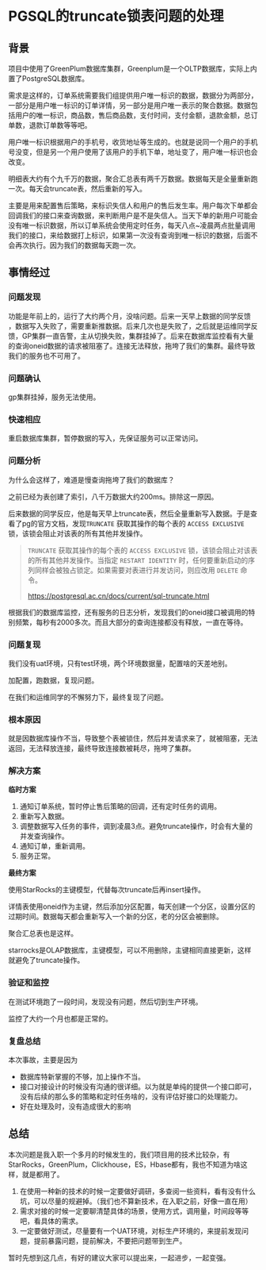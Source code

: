 # PGSQL的truncate锁表问题的处理

## 背景

项目中使用了GreenPlum数据库集群，Greenplum是一个OLTP数据库，实际上内置了PostgreSQL数据库。

需求是这样的，订单系统需要我们组提供用户唯一标识的数据，数据分为两部分，一部分是用户唯一标识的订单详情，另一部分是用户唯一表示的聚合数据。数据包括用户的唯一标识，商品数，售后商品数，支付时间，支付金额，退款金额，总订单数，退款订单数等等吧。

用户唯一标识根据用户的手机号，收货地址等生成的。也就是说同一个用户的手机号没变，但是另一个用户使用了该用户的手机下单，地址变了，用户唯一标识也会改变。

明细表大约有个九千万的数据，聚合汇总表有两千万数据。数据每天是全量重新跑一次。每天会truncate表，然后重新的写入。

主要是用来配置售后策略，来标识失信人和用户的售后发生率。用户每次下单都会回调我们的接口来查询数据，来判断用户是不是失信人。当天下单的新用户可能会没有唯一标识数据，所以订单系统会使用定时任务，每天八点~凌晨两点批量调用我们的接口，来给数据打上标识，如果第一次没有查询到唯一标识的数据，后面不会再次执行。因为我们的数据每天跑一次。

## 事情经过

### 问题发现

功能是年前上的，运行了大约两个月，没啥问题。后来一天早上数据的同学反馈 ，数据写入失败了，需要重新推数据。后来几次也是失败了，之后就是运维同学反馈，GP集群一直告警，主从切换失败，集群挂掉了。后来在数据库监控看有大量的查询oneid数据的请求被阻塞了。连接无法释放，拖垮了我们的集群。最终导致我们的服务也不可用了。

### 问题确认

gp集群挂掉，服务无法使用。

### 快速相应

重启数据库集群，暂停数据的写入，先保证服务可以正常访问。

### 问题分析

为什么会这样了，难道是慢查询拖垮了我们的数据库？

之前已经为表创建了索引，八千万数据大约200ms。排除这一原因。

后来数据的同学反应，他是每天早上truncate表，然后全量重新写入数据。于是查看了pg的官方文档，发现`TRUNCATE` 获取其操作的每个表的 `ACCESS EXCLUSIVE` 锁，该锁会阻止对该表的所有其他并发操作。

> `TRUNCATE` 获取其操作的每个表的 `ACCESS EXCLUSIVE` 锁，该锁会阻止对该表的所有其他并发操作。当指定 `RESTART IDENTITY` 时，任何要重新启动的序列同样会被独占锁定。如果需要对表进行并发访问，则应改用 `DELETE` 命令。
>
> https://postgresql.ac.cn/docs/current/sql-truncate.html

根据我们的数据库监控，还有服务的日志分析，发现我们的oneid接口被调用的特别频繁，每秒有2000多次。而且大部分的查询连接都没有释放，一直在等待。

### 问题复现

我们没有uat环境，只有test环境，两个环境数据量，配置啥的天差地别。

加配置，跑数据，复现问题。

在我们和运维同学的不懈努力下，最终复现了问题。

### 根本原因

就是因数据库操作不当，导致整个表被锁住，然后并发请求来了，就被阻塞，无法返回，无法释放连接，最终导致连接数被耗尽，拖垮了集群。

### 解决方案

**临时方案**

1. 通知订单系统，暂时停止售后策略的回调，还有定时任务的调用。
2. 重新写入数据。
3. 调整数据写入任务的事件，调到凌晨3点。避免truncate操作，时会有大量的并发查询操作。
4. 通知订单，重新调用。
5. 服务正常。

**最终方案**

使用StarRocks的主键模型，代替每次truncate后再insert操作。

详情表使用oneid作为主键，然后添加分区配置，每天创建一个分区，设置分区的过期时间。数据每天都会重新写入一个新的分区，老的分区会被删除。

聚合汇总表也是这样。

starrocks是OLAP数据库，主键模型，可以不用删除，主键相同直接更新，这样就避免了truncate操作。

### 验证和监控

在测试环境跑了一段时间，发现没有问题，然后切到生产环境。

监控了大约一个月也都是正常的。

### 复盘总结

本次事故，主要是因为

- 数据库特新掌握的不够，加上操作不当。
- 接口对接设计的时候没有沟通的很详细。以为就是单纯的提供一个接口即可，没有后续的那么多的策略和定时任务啥的，没有评估好接口的处理能力。
- 好在处理及时，没有造成很大的影响

## 总结

本次问题是我入职一个多月的时候发生的，我们项目用的技术比较杂，有StarRocks，GreenPlum，Clickhouse，ES，Hbase都有，我也不知道为啥这样，就是都用了。

1. 在使用一种新的技术的时候一定要做好调研，多查阅一些资料，看有没有什么坑，可以尽量的规避掉。（我们也不算新技术，在入职之前，好像一直在用）
2. 需求对接的时候一定要聊清楚具体的场景，使用方式，调用量，时间段等等吧，看具体的需求。
3. 一定要做好测试，尽量要有一个UAT环境，对标生产环境的，来提前发现问题，提前暴露问题，提前解决，不要把问题带到生产。

暂时先想到这几点，有好的建议大家可以提出来，一起进步，一起变强。












